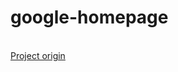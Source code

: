 # google-homepage
<head>
	<title>The Odin Project</title>
</head>
<br>
<body>
	<a href="theodinproject.com">Project origin</a>
</body>
 